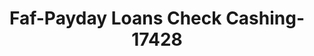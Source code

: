 ---
f_zip-code: 67401
f_state-code: KS
title: Faf-Payday Loans Check Cashing-17428
f_phone: 785-825-2266
f_city-only: Salina
f_address: 422 North Broadway Boulevard Salina
f_location-unique-id: '17428'
slug: faf-payday-loans-check-cashing-17428
updated-on: '2024-05-30T13:46:58.046Z'
created-on: '2024-05-30T13:36:59.803Z'
published-on: '2024-05-30T13:54:32.469Z'
f_city-state: cms/city/salina-ks.md
f_company: cms/company/faf-payday-loans-check-cashing.md
f_state: cms/state/kansas.md
layout: '[payday-loan].html'
tags: payday-loan
---